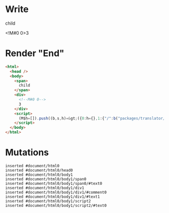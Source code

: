 # Write
  <span>child</span><div><!M#0 0>3</div><script>(M$h=[]).push((b,s,h)=>({0:h={},1:{"/":b("packages/translator/src/__tests__/fixtures/custom-tag-var-multiple/template.marko_0_data",h)}}),[])</script>


# Render "End"
```html
<html>
  <head />
  <body>
    <span>
      child
    </span>
    <div>
      <!--M#0 0-->
      3
    </div>
    <script>
      (M$h=[]).push((b,s,h)=&gt;({0:h={},1:{"/":b("packages/translator/src/__tests__/fixtures/custom-tag-var-multiple/template.marko_0_data",h)}}),[])
    </script>
  </body>
</html>
```

# Mutations
```
inserted #document/html0
inserted #document/html0/head0
inserted #document/html0/body1
inserted #document/html0/body1/span0
inserted #document/html0/body1/span0/#text0
inserted #document/html0/body1/div1
inserted #document/html0/body1/div1/#comment0
inserted #document/html0/body1/div1/#text1
inserted #document/html0/body1/script2
inserted #document/html0/body1/script2/#text0
```